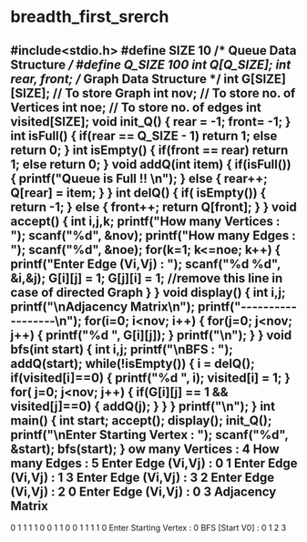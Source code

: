 # breadth_first_srerch
#include<stdio.h>
#define SIZE 10
/* Queue Data Structure */
#define Q_SIZE 100
int Q[Q_SIZE];
int rear, front;
/* Graph Data Structure */
int G[SIZE][SIZE]; // To store Graph
int nov; // To store no. of Vertices
int noe; // To store no. of edges
int visited[SIZE];
void init_Q()
{
rear = -1;
front= -1;
}
int isFull()
{
if(rear == Q_SIZE - 1)
return 1;
else
return 0;
}
int isEmpty()
{
if(front == rear)
return 1;
else
return 0;
}
void addQ(int item)
{
if(isFull())
{
printf("Queue is Full !! \n");
}
else
{
rear++;
Q[rear] = item;
}
}
int delQ()
{
if( isEmpty())
{
return -1;
}
else
{
front++;
return Q[front];
}
}
void accept()
{
int i,j,k;
printf("How many Vertices : ");
scanf("%d", &nov);
printf("How many Edges : ");
scanf("%d", &noe);
for(k=1; k<=noe; k++)
{
printf("Enter Edge (Vi,Vj) : ");
scanf("%d %d", &i,&j);
G[i][j] = 1;
G[j][i] = 1; //remove this line in case of directed Graph
}
}
void display()
{
int i,j;
printf("\nAdjacency Matrix\n");
printf("------------------\n");
for(i=0; i<nov; i++)
{
for(j=0; j<nov; j++)
{
printf("%d ", G[i][j]);
}
printf("\n");
}
}
void bfs(int start)
{
int i,j;
printf("\nBFS : ");
addQ(start);
while(!isEmpty())
{
i = delQ();
if(visited[i]==0)
{
printf("%d ", i);
visited[i] = 1;
}
for( j=0; j<nov; j++)
{
if(G[i][j] == 1 && visited[j]==0)
{
addQ(j);
}
}
}
printf("\n");
}
int main()
{
int start;
accept();
display();
init_Q();
printf("\nEnter Starting Vertex : ");
scanf("%d", &start);
bfs(start);
}
ow many Vertices : 4
How many Edges : 5
Enter Edge (Vi,Vj) : 0 1
Enter Edge (Vi,Vj) : 1 3
Enter Edge (Vi,Vj) : 3 2
Enter Edge (Vi,Vj) : 2 0
Enter Edge (Vi,Vj) : 0 3
Adjacency Matrix
------------------
0 1 1 1 
1 0 0 1 
1 0 0 1 
1 1 1 0 
Enter Starting Vertex : 0
BFS [Start V0] : 0 1 2 3



